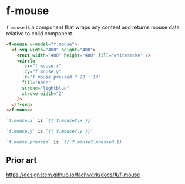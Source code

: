 # f-mouse

`f-mouse` is a component that wraps any content and returns mouse data relative to child component.

```md
<f-mouse v-model="f.mouse">
  <f-svg width="400" height="400">
    <rect width="400" height="400" fill="whitesmoke" />
    <circle
      :cx="f.mouse.x"
      :cy="f.mouse.y"
      :r="f.mouse.pressed ? 20 : 10"
      fill="none"
      stroke="lightblue"
      stroke-width="2"
    />
  </f-svg>
</f-mouse>

`f.mouse.x` is `{{ f.mouse?.x }}`

`f.mouse.y` is `{{ f.mouse?.y }}`

`f.mouse.pressed` is `{{ f.mouse?.pressed }}`
```

## Prior art

https://designstem.github.io/fachwerk/docs/#/f-mouse
